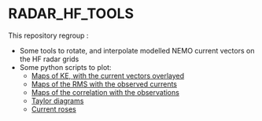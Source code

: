 # RADAR_HF_TOOLS

This repository regroup :
- Some tools to rotate, and interpolate modelled NEMO current vectors on the HF radar grids
- Some python scripts to plot:
  - [Maps of KE, with the current vectors overlayed](https://github.com/tbrivoalperso/RADAR_HF_TOOLS/blob/master/PLOTS/MAP_KE_and_current_vectors_RADAR_HF_per_season.py)
  - [Maps of the RMS with the observed currents](https://github.com/tbrivoalperso/RADAR_HF_TOOLS/blob/master/PLOTS/MAP_U_RMS_RADAR_HF_per_season.py)
  - [Maps of the correlation with the observations](https://github.com/tbrivoalperso/RADAR_HF_TOOLS/blob/master/PLOTS/MAP_U_correl_RADAR_HF_per_season.py)
  - [Taylor diagrams](https://github.com/tbrivoalperso/RADAR_HF_TOOLS/blob/master/PLOTS/RADAR_HF_taylor_diagram_comparaison.py)
  - [Current roses](https://github.com/tbrivoalperso/RADAR_HF_TOOLS/blob/master/PLOTS/RADAR_HF_currentrose_comparaison.py)
